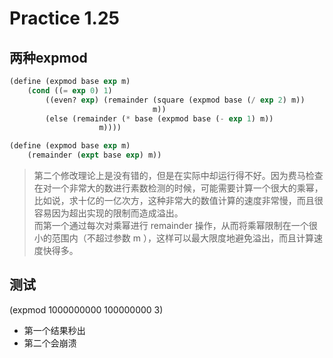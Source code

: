 # Practice 1.25

## 两种expmod
```lisp
(define (expmod base exp m)
    (cond ((= exp 0) 1)
        ((even? exp) (remainder (square (expmod base (/ exp 2) m))
                                m))
        (else (remainder (* base (expmod base (- exp 1) m)) 
                    m))))

(define (expmod base exp m)
    (remainder (expt base exp) m))
```

> 第二个修改理论上是没有错的，但是在实际中却运行得不好。因为费马检查在对一个非常大的数进行素数检测的时候，可能需要计算一个很大的乘幂，比如说，求十亿的一亿次方，这种非常大的数值计算的速度非常慢，而且很容易因为超出实现的限制而造成溢出。   
> 而第一个通过每次对乘幂进行 remainder 操作，从而将乘幂限制在一个很小的范围内（不超过参数 m ），这样可以最大限度地避免溢出，而且计算速度快得多。

## 测试
(expmod 1000000000 100000000 3)
- 第一个结果秒出
- 第二个会崩溃